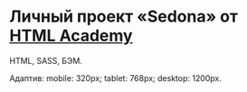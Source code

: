 # Личный проект «Sedona» от [HTML Academy](https://htmlacademy.ru)

HTML, SASS, БЭМ.

Адаптив: 
  mobile: 320px;
  tablet: 768px;
  desktop: 1200px.



